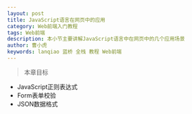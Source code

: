 ```yaml
---
layout: post
title: JavaScript语言在网页中的应用
category: Web前端入门教程
tags: Web前端
description: 本小节主要讲解JavaScript语言中在网页中的几个应用场景
author: 曹小虎
keywords: lanqiao 蓝桥 全栈 教程 Web前端
---
```


> 本章目标

- JavaScript正则表达式
- Form表单校验
- JSON数据格式
